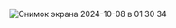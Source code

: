 ![Снимок экрана 2024-10-08 в 01 30 34](https://github.com/user-attachments/assets/0c488a8c-ccce-4b1d-a51c-aaa0cd3fd364)
